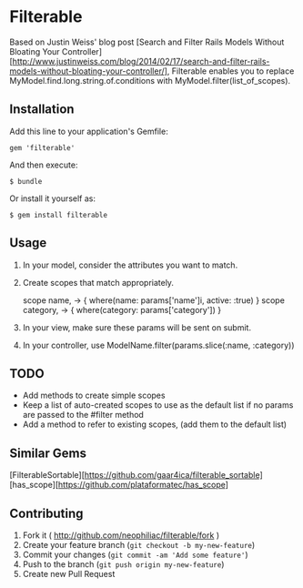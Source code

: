 # Filterable

Based on Justin Weiss' blog post [Search and Filter Rails Models Without Bloating Your Controller]
[http://www.justinweiss.com/blog/2014/02/17/search-and-filter-rails-models-without-bloating-your-controller/],
Filterable enables you to replace
MyModel.find.long.string.of.conditions with MyModel.filter(list_of_scopes).

## Installation

Add this line to your application's Gemfile:

    gem 'filterable'

And then execute:

    $ bundle

Or install it yourself as:

    $ gem install filterable

## Usage

1. In your model, consider the attributes you want to match.
2. Create scopes that match appropriately.

    scope name, -> { where(name: params['name']i, active: :true) }
    scope category, -> { where(category: params['category']) }

3. In your view, make sure these params will be sent on submit.
4. In your controller, use ModelName.filter(params.slice(:name, :category))

## TODO

* Add methods to create simple scopes
* Keep a list of auto-created scopes to use as the default list if no params are passed to the #filter method
* Add a method to refer to existing scopes, (add them to the default list)

## Similar Gems

[FilterableSortable][https://github.com/gaar4ica/filterable_sortable]
[has_scope][https://github.com/plataformatec/has_scope]

## Contributing

1. Fork it ( http://github.com/neophiliac/filterable/fork )
2. Create your feature branch (`git checkout -b my-new-feature`)
3. Commit your changes (`git commit -am 'Add some feature'`)
4. Push to the branch (`git push origin my-new-feature`)
5. Create new Pull Request
